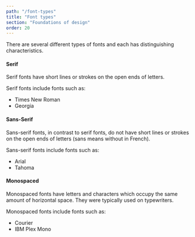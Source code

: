 ```yaml
---
path: "/font-types"
title: "Font types"
section: "Foundations of design"
order: 20
---
```


There are several different types of fonts and each has distinguishing characteristics.

#### Serif

Serif fonts have short lines or strokes on the open ends of letters.

Serif fonts include fonts such as:

- Times New Roman
- Georgia

#### Sans-Serif

Sans-serif fonts, in contrast to serif fonts, do not have short lines or strokes on the open ends of letters (sans means without in French).

Sans-serif fonts include fonts such as:

- Arial
- Tahoma

#### Monospaced

Monospaced fonts have letters and characters which occupy the same amount of horizontal space. They were typically used on typewriters.

Monospaced fonts include fonts such as:

- Courier
- IBM Plex Mono
